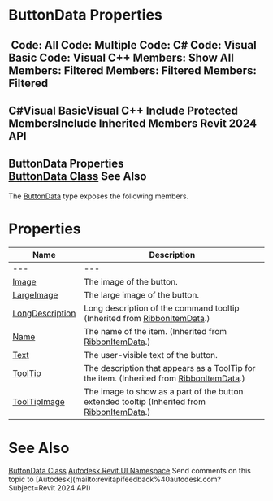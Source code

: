 # ButtonData Properties

﻿
 Code: All Code: Multiple Code: C# Code: Visual Basic Code: Visual C++  Members: Show All Members: Filtered Members: Filtered Members: Filtered   
---  
C#Visual BasicVisual C++
Include Protected MembersInclude Inherited Members
Revit 2024 API  
---  
ButtonData Properties  
[ButtonData Class](5583a34f-06a1-dbd2-001f-51f57e9800ed.md "ButtonData Class") See Also  
---  
The [ButtonData](5583a34f-06a1-dbd2-001f-51f57e9800ed.md "ButtonData Class") type exposes the following members.
# Properties
| Name | Description |
| --- | --- |
| --- | --- | --- |
| [Image](2192e909-e045-10f7-2213-86a09a6d3536.md "Image Property") | The image of the button. |
| [LargeImage](f63f7b0c-e200-e4ad-6d0d-4716d12ed243.md "LargeImage Property") | The large image of the button. |
| [LongDescription](d46ff6f7-5937-2f82-87d4-dabb7cabfe0e.md "LongDescription Property") | Long description of the command tooltip  (Inherited from [RibbonItemData](eb399d25-88cb-c3a1-c445-37077b3a5aa1.md "RibbonItemData Class").) |
| [Name](162bf718-d706-d7f6-b16d-08f1fcd38849.md "Name Property") | The name of the item. (Inherited from [RibbonItemData](eb399d25-88cb-c3a1-c445-37077b3a5aa1.md "RibbonItemData Class").) |
| [Text](292dafb4-e985-a867-6ae5-0473322925e9.md "Text Property") | The user-visible text of the button. |
| [ToolTip](9642a773-d812-3bb6-9a30-faae3af9468e.md "ToolTip Property") | The description that appears as a ToolTip for the item. (Inherited from [RibbonItemData](eb399d25-88cb-c3a1-c445-37077b3a5aa1.md "RibbonItemData Class").) |
| [ToolTipImage](ab1eb8b1-9b09-1afe-7473-9911af6fef1b.md "ToolTipImage Property") | The image to show as a part of the button extended tooltip  (Inherited from [RibbonItemData](eb399d25-88cb-c3a1-c445-37077b3a5aa1.md "RibbonItemData Class").) |

# See Also
[ButtonData Class](5583a34f-06a1-dbd2-001f-51f57e9800ed.md "ButtonData Class")
[Autodesk.Revit.UI Namespace](e86fd90a-8957-02a6-da7f-ced248966e3e.md "Autodesk.Revit.UI Namespace")
Send comments on this topic to [Autodesk](mailto:revitapifeedback%40autodesk.com?Subject=Revit 2024 API)